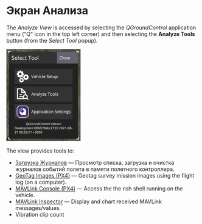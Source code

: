 # Экран Анализа

The *Analyze View* is accessed by selecting the *QGroundControl* application menu ("Q" icon in the top left corner) and then selecting the **Analyze Tools** button (from the *Select Tool* popup).

![Analyze ](../../assets/analyze/menu_analyze_tool.png)

The view provides tools to:

* [Загрузка Журналов](../analyze_view/log_download.md) — Просмотр списка, загрузка и очистка журналов событий полета в памяти полетного контроллера.
* [GeoTag Images (PX4)](../analyze_view/geotag_images.md) — Geotag survey mission images using the flight log (on a computer).
* [MAVLink Console (PX4)](../analyze_view/mavlink_console.md) — Access the the nsh shell running on the vehicle.
* [MAVLink Inspector](../analyze_view/mavlink_inspector.md) — Display and chart received MAVLink messages/values.
* Vibration clip count